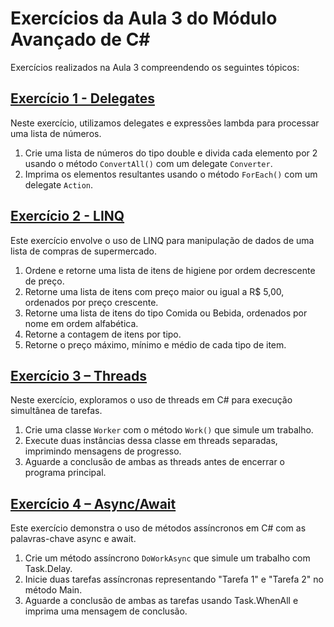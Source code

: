 # Exercícios da Aula 3 do Módulo Avançado de C#

Exercícios realizados na Aula 3 compreendendo os seguintes tópicos:

## [Exercício 1 - Delegates](DelegatesEx/)

Neste exercício, utilizamos delegates e expressões lambda para processar uma lista de números.

1. Crie uma lista de números do tipo double e divida cada elemento por 2 usando o método `ConvertAll()` com um delegate `Converter`.
2. Imprima os elementos resultantes usando o método `ForEach()` com um delegate `Action`.

## [Exercício 2 - LINQ](MercadoLinq/)

Este exercício envolve o uso de LINQ para manipulação de dados de uma lista de compras de supermercado.

1. Ordene e retorne uma lista de itens de higiene por ordem decrescente de preço.
2. Retorne uma lista de itens com preço maior ou igual a R$ 5,00, ordenados por preço crescente.
3. Retorne uma lista de itens do tipo Comida ou Bebida, ordenados por nome em ordem alfabética.
4. Retorne a contagem de itens por tipo.
5. Retorne o preço máximo, mínimo e médio de cada tipo de item.

## [Exercício 3 – Threads](ThreadEx/)

Neste exercício, exploramos o uso de threads em C# para execução simultânea de tarefas.

1. Crie uma classe `Worker` com o método `Work()` que simule um trabalho.
2. Execute duas instâncias dessa classe em threads separadas, imprimindo mensagens de progresso.
3. Aguarde a conclusão de ambas as threads antes de encerrar o programa principal.

## [Exercício 4 – Async/Await](AsyncEx/)

Este exercício demonstra o uso de métodos assíncronos em C# com as palavras-chave async e await.

1. Crie um método assíncrono `DoWorkAsync` que simule um trabalho com Task.Delay.
2. Inicie duas tarefas assíncronas representando "Tarefa 1" e "Tarefa 2" no método Main.
3. Aguarde a conclusão de ambas as tarefas usando Task.WhenAll e imprima uma mensagem de conclusão.


